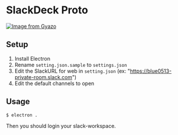 # SlackDeck Proto

[![Image from Gyazo](https://i.gyazo.com/b2b397b48f93d1d8638f21fec85bbfc0.png)](https://gyazo.com/b2b397b48f93d1d8638f21fec85bbfc0)

## Setup

1. Install Electron
2. Rename `setting.json.sample` to `settings.json`
3. Edit the SlackURL for web in `setting.json` (ex: "https://blue0513-private-room.slack.com")
4. Edit the default channels to open

## Usage

```sh
$ electron .
```

Then you should login your slack-workspace.
